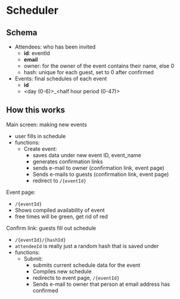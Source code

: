 Scheduler
=========

Schema
-------

* Attendees: who has been invited
	* **id**: eventId
	* **email**
	* owner: for the owner of the event contains their name, else 0
	* hash: unique for each guest, set to 0 after confirmed
* Events: final schedules of each event
	* **id**
	* <day (0-6)>_<half hour period (0-47)>

How this works
--------------

Main screen: making new events

* user fills in schedule
* functions:
	* Create event:
		* saves data under new event ID, event_name
		* generates confirmation links
		* sends e-mail to owner (confirmation link, event page)
		* Sends e-mails to guests (confirmation link, event page)
		* redirect to `/{eventId}`

Event page:

* `/{eventId}`
* Shows compiled availability of event
* free times will be green, get rid of red

Confirm link: guests fill out schedule

* `/{eventId}/{hashId}`
* `attendeeId` is really just a random hash that is saved under 
* functions:
	* Submit:
		* submits current schedule data for the event
		* Compiles new schedule
		* redirects to event page, `/{eventId}`
		* Sends e-mail to owner that person at email address has confirmed
